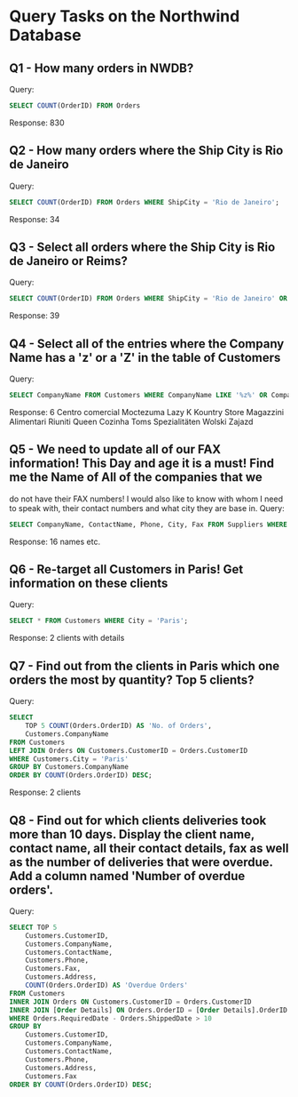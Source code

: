 # Query Tasks on the Northwind Database

## Q1 - How many orders in NWDB?
Query:
```sql
SELECT COUNT(OrderID) FROM Orders 
```

Response:
830

## Q2 - How many orders where the Ship City is Rio de Janeiro
Query:
```sql
SELECT COUNT(OrderID) FROM Orders WHERE ShipCity = 'Rio de Janeiro';
```

Response:
34

## Q3 - Select all orders where the Ship City is Rio de Janeiro or Reims?
Query:
```sql
SELECT COUNT(OrderID) FROM Orders WHERE ShipCity = 'Rio de Janeiro' OR ShipCity = 'Reims';
```

Response:
39

## Q4 - Select all of the entries where the Company Name has a 'z' or a 'Z' in the table of Customers
Query:
```sql
SELECT CompanyName FROM Customers WHERE CompanyName LIKE '%z%' OR CompanyName LIKE '%Z%'
```

Response:
6
Centro comercial Moctezuma
Lazy K Kountry Store
Magazzini Alimentari Riuniti
Queen Cozinha
Toms Spezialitäten
Wolski  Zajazd

## Q5 - We need to update all of our FAX information! This Day and age it is a must! Find me the Name of All of the companies that we 
do not have their FAX numbers! I would also like to know with whom I need to speak with, their contact numbers and what city 
they are base in.
Query:
```sql
SELECT CompanyName, ContactName, Phone, City, Fax FROM Suppliers WHERE Fax IS NULL;
```

Response: 16 names etc.

## Q6 - Re-target all Customers in Paris! Get information on these clients
Query:
```sql
SELECT * FROM Customers WHERE City = 'Paris';
``` 

Response: 2 clients with details

## Q7 - Find out from the clients in Paris which one orders the most by quantity? Top 5 clients?
Query:
```sql
SELECT 
    TOP 5 COUNT(Orders.OrderID) AS 'No. of Orders',
    Customers.CompanyName
FROM Customers
LEFT JOIN Orders ON Customers.CustomerID = Orders.CustomerID
WHERE Customers.City = 'Paris'
GROUP BY Customers.CompanyName
ORDER BY COUNT(Orders.OrderID) DESC;
```

Response:
2 clients


## Q8 - Find out for which clients deliveries took more than 10 days. Display the client name, contact name, all their contact details, fax as well as the number of deliveries that were overdue. Add a column named 'Number of overdue orders'.
Query:
```sql
SELECT TOP 5
    Customers.CustomerID,
    Customers.CompanyName,
    Customers.ContactName,
    Customers.Phone,
    Customers.Fax,
    Customers.Address,
    COUNT(Orders.OrderID) AS 'Overdue Orders'
FROM Customers
INNER JOIN Orders ON Customers.CustomerID = Orders.CustomerID
INNER JOIN [Order Details] ON Orders.OrderID = [Order Details].OrderID
WHERE Orders.RequiredDate - Orders.ShippedDate > 10
GROUP BY
    Customers.CustomerID,
    Customers.CompanyName,
    Customers.ContactName,
    Customers.Phone,
    Customers.Address,
    Customers.Fax
ORDER BY COUNT(Orders.OrderID) DESC;
```
